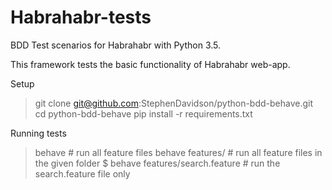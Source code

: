 # Habrahabr-tests
BDD Test scenarios for Habrahabr with Python 3.5.

This framework tests the basic functionality of Habrahabr web-app.

Setup

> git clone git@github.com:StephenDavidson/python-bdd-behave.git
> cd python-bdd-behave
> pip install -r requirements.txt

Running tests

> behave # run all feature files
> behave features/ # run all feature files in the given folder
$ behave features/search.feature # run the search.feature file only
